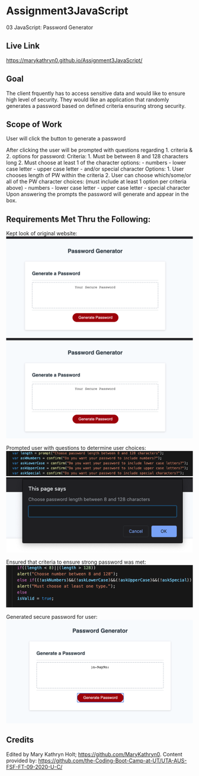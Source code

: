 # Assignment3JavaScript
03 JavaScript: Password Generator

## Live Link

https://marykathryn0.github.io/Assignment3JavaScript/

## Goal

The client frquently has to access sensitive data and would 
like to ensure high level of security. They would like an 
application that randomly generates a password based on defined 
criteria ensuring strong security.

## Scope of Work

User will click the button to generate a password

After clicking the user will be prompted with questions 
regarding 1. criteria & 2. options for password:
        Criteria: 
            1. Must be between 8 and 128 characters long
            2. Must choose at least 1 of the character options:
                - numbers 
                - lower case letter 
                - upper case letter 
                - and/or special character
        Options:
            1. User chooses length of PW within the criteria
            2. User can choose which/some/or all of the PW character choices:
            (must include at least 1 option per criteria above)
                - numbers 
                - lower case letter 
                - upper case letter 
                - special character
Upon answering the prompts the password will generate and appear in the box. 

## Requirements Met Thru the Following:

Kept look of original website:
![OriginalSite](images/OriginalSite.PNG)
<img src="images\OriginalSite.PNG" alt="OriginalSite">

Prompted user with questions to determine user choices:
<img src="images\Questions.PNG" alt="Questions">
<img src="images\CriteriaLength.PNG" alt="CriteriaLength">

Ensured that criteria to ensure strong password was met:
<img src="images\EnsuredCriteria.PNG" alt="EnsuredCriteria">

Generated secure password for user:
<img src="images\PWGeneratedpng.PNG" alt="PasswordGenerated">

## Credits

Edited by Mary Kathryn Holt; https://github.com/MaryKathryn0.
Content provided by: https://github.com/the-Coding-Boot-Camp-at-UT/UTA-AUS-FSF-FT-09-2020-U-C/

